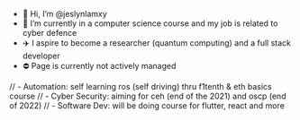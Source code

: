- 👋 Hi, I’m @jeslynlamxy
- 🌱 I’m currently in a computer science course and my job is related to cyber defence
- ✈️ I aspire to become a researcher (quantum computing) and a full stack developer
- ⛔ Page is currently not actively managed

// - Automation: self learning ros (self driving) thru f1tenth & eth basics course
// - Cyber Security: aiming for ceh (end of the 2021) and oscp (end of 2022)
// - Software Dev: will be doing course for flutter, react and more

